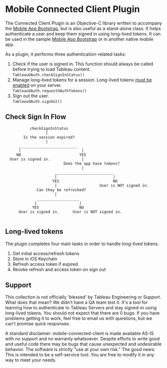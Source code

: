 # Mobile Connected Client Plugin

The Connected Client Plugin is an Objective-C library written to accompany the [Mobile App Bootstrap](https://github.com/tableau/mobile-app-bootstrap), 
but is also useful as a stand-alone class. It helps authenticate a user and keep them signed in using long-lived tokens. It can be used in the sample [Mobile App Bootstrap](https://github.com/tableau/mobile-app-bootstrap) or in another native mobile app.

As a plugin, it performs three authentication-related tasks:

1. Check if the user is signed in. This function should always be called before trying to load Tableau content.  
`TableauOAuth.checkSignInStatus()`
2. Manage long-lived tokens for a session. Long-lived tokens [must be enabled](https://onlinehelp.tableau.com/current/server/en-us/devices_connected_credentials.htm) on your server.  
`TableauOAuth.requestOAuthTokens()`
3. Sign out the user.  
`TableauOAuth.signOut()`


## Check Sign In Flow
```
           checkSignInStatus
                  |
        Is the session expired?
                  |
      __________________________
      |                           |
     NO                          YES
  User is signed in.              |
                          Does the app have tokens?
                                  |
                      __________________________
                      |                         |
                     YES                        NO
                      |                   User is NOT signed in.     
              Can they be refreshed?
                      |
              ___________________
             |                   |
            YES                  NO
      User is signed in.      User is NOT signed in.
                    
```

## Long-lived tokens

The plugin completes four main tasks in order to handle long-lived tokens.

1. Get initial access/refresh tokens
2. Store in iOS Keychain
3. Refresh access token if expired
4. Revoke refresh and access token on sign out

## Support

This collection is not officially 'blessed' by Tableau Engineering or Support. What does that mean? We didn't have a QA team test it. It's a tool for learning how to authenticate to Tableau Servers and stay signed-in using long-lived tokens. You should not expect that there are 0 bugs. If you have problems getting it to work, feel free to email us with questions, but we can't promise quick responses.

A standard disclaimer: mobile-connected-client is made available AS-IS with no support and no warranty whatsoever. Despite efforts to write good and useful code there may be bugs that cause unexpected and undesirable behavior. The software is strictly “use at your own risk.”
The good news: This is intended to be a self-service tool. You are free to modify it in any way to meet your needs.
